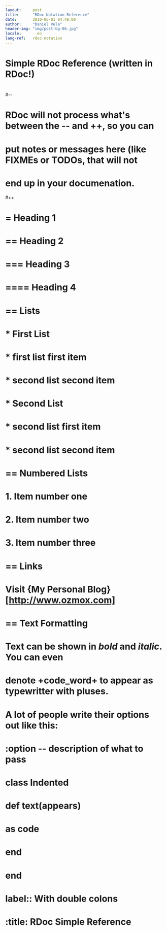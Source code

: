 ```yaml
---
layout:     post
title:      "RDoc Notation Reference"
date:       2010-06-01 04:48:00
author:     "Daniel Vela"
header-img: "img/post-bg-06.jpg"
locale:       en
lang-ref:   rdoc-notation
---
```


# Simple RDoc Reference (written in RDoc!)  
 #  
 #--  
 # RDoc will not process what's between the -- and ++, so you can  
 # put notes or messages here (like FIXMEs or TODOs, that will not  
 # end up in your documenation.  
 #++  
 #  
 # = Heading 1  
 # == Heading 2  
 # === Heading 3  
 # ==== Heading 4  
 #  
 # == Lists  
 #  
 # * First List  
 # * first list first item  
 # * second list second item  
 # * Second List  
 # * second list first item  
 # * second list second item  
 #  
 # == Numbered Lists  
 #  
 # 1. Item number one  
 # 2. Item number two  
 # 3. Item number three  
 #  
 # == Links  
 #  
 # Visit {My Personal Blog}[http://www.ozmox.com]  
 #  
 # == Text Formatting  
 #  
 # Text can be shown in *bold* and _italic_. You can even  
 # denote +code_word+ to appear as typewritter with pluses.  
 #  
 # A lot of people write their options out like this:  
 #  
 # :option -- description of what to pass  
 #  
 # class Indented  
 # def text(appears)  
 # as code  
 # end  
 # end  
 #  
 # label:: With double colons  
 #  
 # :title: RDoc Simple Reference  